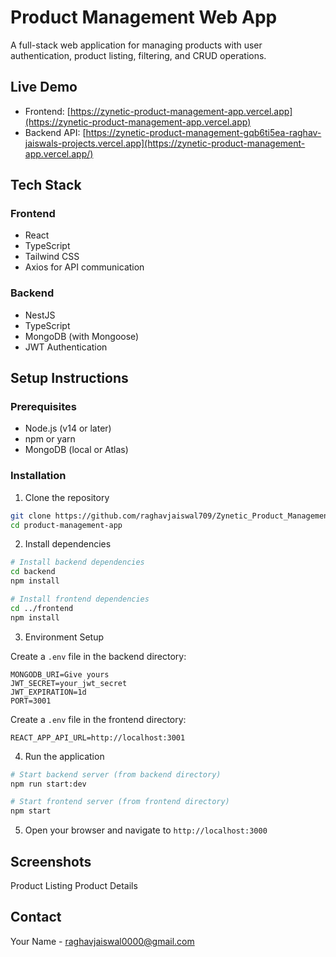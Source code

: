 
# Product Management Web App

A full-stack web application for managing products with user authentication, product listing, filtering, and CRUD operations.

## Live Demo

- Frontend: [https://zynetic-product-management-app.vercel.app](https://zynetic-product-management-app.vercel.app)
- Backend API: [https://zynetic-product-management-gqb6ti5ea-raghav-jaiswals-projects.vercel.app](https://zynetic-product-management-app.vercel.app/)


## Tech Stack

### Frontend

- React
- TypeScript
- Tailwind CSS
- Axios for API communication


### Backend

- NestJS
- TypeScript
- MongoDB (with Mongoose)
- JWT Authentication





## Setup Instructions

### Prerequisites

- Node.js (v14 or later)
- npm or yarn
- MongoDB (local or Atlas)


### Installation

1. Clone the repository

```bash
git clone https://github.com/raghavjaiswal709/Zynetic_Product_Management_App.git
cd product-management-app
```

2. Install dependencies

```bash
# Install backend dependencies
cd backend
npm install

# Install frontend dependencies
cd ../frontend
npm install
```

3. Environment Setup

Create a `.env` file in the backend directory:

```
MONGODB_URI=Give yours
JWT_SECRET=your_jwt_secret
JWT_EXPIRATION=1d
PORT=3001
```

Create a `.env` file in the frontend directory:

```
REACT_APP_API_URL=http://localhost:3001
```

4. Run the application

```bash
# Start backend server (from backend directory)
npm run start:dev

# Start frontend server (from frontend directory)
npm start
```

5. Open your browser and navigate to `http://localhost:3000`




## Screenshots

Product Listing
Product Details



## Contact

Your Name - raghavjaiswal0000@gmail.com


